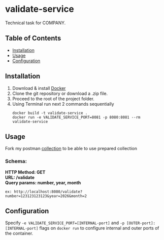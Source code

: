 # validate-service

Technical task for COMPANY.

## Table of Contents
- [Installation](#installation)
- [Usage](#usage)
- [Configuration](#configuration)

## Installation
1. Download & install [Docker](https://www.docker.com/get-started/) 
2. Clone the git repository or download a .zip file.
3. Proceed to the root of the project folder.
4. Using Terminal run next 2 commands sequentially
    ```shell
    docker build -t validate-service .
    docker run -e VALIDATE_SERVICE_PORT=8081 -p 8080:8081 --rm validate-service
    ```

## Usage
Fork my postman [collection](https://elements.getpostman.com/redirect?entityId=20487409-5f38dab1-0cc5-41d8-9eb5-c0770ec5088a&entityType=collection) to be able to use prepared collection
### Schema:
<b>HTTP Method: GET<br>URL: /validate <br>Query params: number, year, month </b>
```
ex: http://localhost:8080/validate?number=123123123123&year=2026&month=2
```

## Configuration
Specify `-e VALIDATE_SERVICE_PORT=[INTERNAL-port]` and `-p [OUTER-port]:[INTERNAL-port]` flags on `docker run` to configure internal and outer ports of the container.

